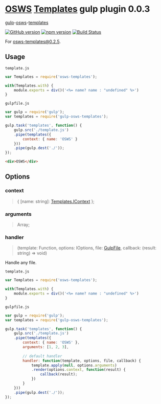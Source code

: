 # [OSWS](https://github.com/OSWS) [Templates](https://github.com/OSWS/OSWS-Templates) gulp plugin 0.0.3

[gulp](gulpjs.com)-[osws](https://github.com/OSWS)-[templates](https://github.com/OSWS/OSWS-Templates)

[![GitHub version](https://badge.fury.io/gh/ivansglazunov%2FOSWS-Templates.svg)](http://badge.fury.io/gh/ivansglazunov%2FOSWS-Templates)
[![npm version](https://badge.fury.io/js/gulp-osws-templates.svg)](http://badge.fury.io/js/gulp-osws-templates)
[![Build Status](https://travis-ci.org/ivansglazunov/gulp-osws-templates.svg)](https://travis-ci.org/ivansglazunov/gulp-osws-templates)

For [osws-templates@0.2.5](https://github.com/OSWS/OSWS-Templates/releases/tag/0.2.7).

## Usage

`template.js`
```js
var Templates = require('osws-templates');

with(Templates.with) {
    module.exports = div()('<%= name? name : "undefined" %>')
}
```

`gulpfile.js`
```js
var gulp = require('gulp');
var templates = require('gulp-osws-templates');

gulp.task('templates', function() {
    gulp.src('./template.js')
    .pipe(templates({
        context: { name: 'OSWS' }
    }))
    .pipe(gulp.dest('./'));
});
```

```html
<div>OSWS</div>
```

## Options

### context
> { [name: string]: [Templates.IContext](https://github.com/OSWS/OSWS-Templates/wiki/0.2.7-interfaces-IContext) };

### arguments
> Array<any>;

### handler
> (template: Function, options: IOptions, file: [GulpFile](https://github.com/gulpjs/gulp-util#new-fileobj), callback: (result: string) => void)

Handle any file.

`template.js`
```js
var Templates = require('osws-templates');

with(Templates.with) {
    module.exports = div()('<%= name? name : "undefined" %>')
}
```

`gulpfile.js`
```js
var gulp = require('gulp');
var templates = require('gulp-osws-templates');

gulp.task('templates', function() {
    gulp.src('./template.js')
    .pipe(templates({
        context: { name: 'OSWS' },
        arguments: [1, 2, 3],
        
        // default handler
        handler: function(template, options, file, callback) {
    		template.apply(null, options.arguments)
    		.render(options.context, function(result) {
    			callback(result);
    		})
        }
    }))
    .pipe(gulp.dest('./'));
});
```